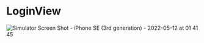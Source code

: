 # LoginView

![Simulator Screen Shot - iPhone SE (3rd generation) - 2022-05-12 at 01 41 45](https://user-images.githubusercontent.com/68432060/167993497-c3de8adf-50f5-479d-b920-e6d1245d001e.png)
